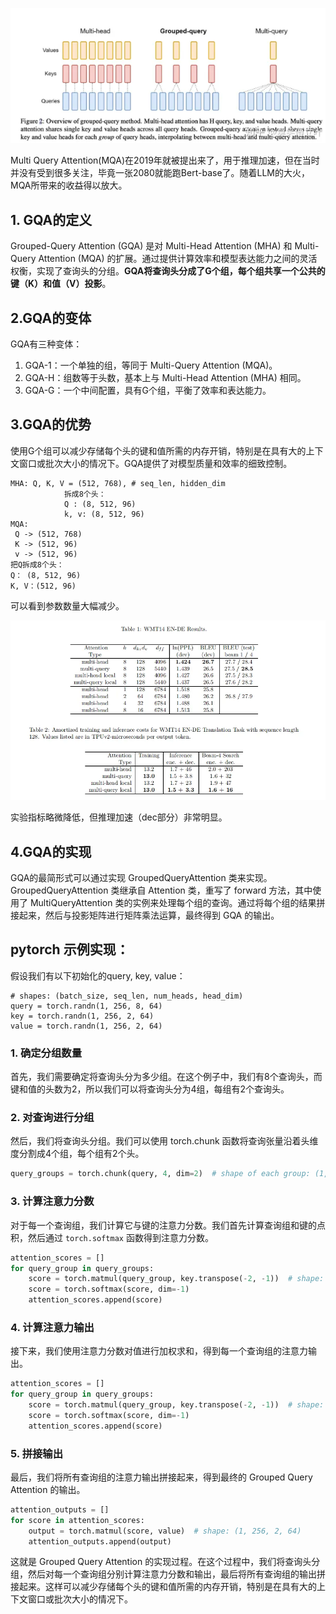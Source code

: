![model](./assets/31b900b2a35c4fe254a0a43b1675eafe.png)

Multi Query Attention(MQA)在2019年就被提出来了，用于推理加速，但在当时并没有受到很多关注，毕竟一张2080就能跑Bert-base了。随着LLM的大火，MQA所带来的收益得以放大。

## 1. GQA的定义

Grouped-Query Attention (GQA) 是对 Multi-Head Attention (MHA) 和 Multi-Query Attention (MQA) 的扩展。通过提供计算效率和模型表达能力之间的灵活权衡，实现了查询头的分组。**GQA将查询头分成了G个组，每个组共享一个公共的键（K）和值（V）投影**。

## 2.GQA的变体

GQA有三种变体：

1. GQA-1：一个单独的组，等同于 Multi-Query Attention (MQA)。
2. GQA-H：组数等于头数，基本上与 Multi-Head Attention (MHA) 相同。
3. GQA-G：一个中间配置，具有G个组，平衡了效率和表达能力。

## 3.GQA的优势

使用G个组可以减少存储每个头的键和值所需的内存开销，特别是在具有大的上下文窗口或批次大小的情况下。GQA提供了对模型质量和效率的细致控制。

```
MHA: Q, K, V = (512, 768), # seq_len, hidden_dim
			拆成8个头：
			Q : (8, 512, 96) 
			k, v: (8, 512, 96)
MQA: 
 Q -> (512, 768) 
 K -> (512, 96)
 v -> (512, 96)
把Q拆成8个头：
Q： (8, 512, 96)
K, V：(512, 96)
```

可以看到参数数量大幅减少。

![result](./assets/5f07157a17bc0cbd01eff9554541df15.png)

实验指标略微降低，但推理加速（dec部分）非常明显。

## 4.GQA的实现

GQA的最简形式可以通过实现 GroupedQueryAttention 类来实现。GroupedQueryAttention 类继承自 Attention 类，重写了 forward 方法，其中使用了 MultiQueryAttention 类的实例来处理每个组的查询。通过将每个组的结果拼接起来，然后与投影矩阵进行矩阵乘法运算，最终得到 GQA 的输出。



## pytorch 示例实现：

假设我们有以下初始化的query, key, value：

```
# shapes: (batch_size, seq_len, num_heads, head_dim)
query = torch.randn(1, 256, 8, 64)
key = torch.randn(1, 256, 2, 64)
value = torch.randn(1, 256, 2, 64)
```

### 1. 确定分组数量

首先，我们需要确定将查询头分为多少组。在这个例子中，我们有8个查询头，而键和值的头数为2，所以我们可以将查询头分为4组，每组有2个查询头。

### 2. 对查询进行分组

然后，我们将查询头分组。我们可以使用 torch.chunk 函数将查询张量沿着头维度分割成4个组，每个组有2个头。

```python
query_groups = torch.chunk(query, 4, dim=2)  # shape of each group: (1, 256, 2, 64)
```

### 3. 计算注意力分数

对于每一个查询组，我们计算它与键的注意力分数。我们首先计算查询组和键的点积，然后通过 `torch.softmax` 函数得到注意力分数。

```python
attention_scores = []
for query_group in query_groups:
    score = torch.matmul(query_group, key.transpose(-2, -1))  # shape: (1, 256, 2, 2)
    score = torch.softmax(score, dim=-1)
    attention_scores.append(score)
```

### 4. 计算注意力输出

接下来，我们使用注意力分数对值进行加权求和，得到每一个查询组的注意力输出。

```python
attention_scores = []
for query_group in query_groups:
    score = torch.matmul(query_group, key.transpose(-2, -1))  # shape: (1, 256, 2, 2)
    score = torch.softmax(score, dim=-1)
    attention_scores.append(score)
```

### 5. 拼接输出

最后，我们将所有查询组的注意力输出拼接起来，得到最终的 Grouped Query Attention 的输出。

```python
attention_outputs = []
for score in attention_scores:
    output = torch.matmul(score, value)  # shape: (1, 256, 2, 64)
    attention_outputs.append(output)
```

这就是 Grouped Query Attention 的实现过程。在这个过程中，我们将查询头分组，然后对每一个查询组分别计算注意力分数和输出，最后将所有查询组的输出拼接起来。这样可以减少存储每个头的键和值所需的内存开销，特别是在具有大的上下文窗口或批次大小的情况下。